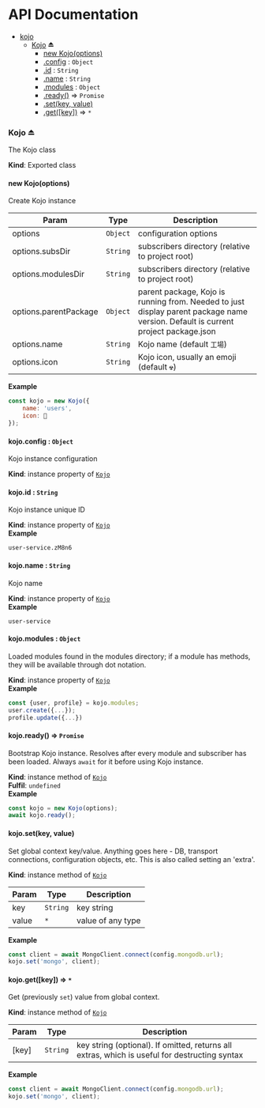 API Documentation
=================

    
* [kojo](#module_kojo)
    * [Kojo](#exp_module_kojo--Kojo) ⏏
        * [new Kojo(options)](#new_module_kojo--Kojo_new)
        * [.config](#module_kojo--Kojo+config) : <code>Object</code>
        * [.id](#module_kojo--Kojo+id) : <code>String</code>
        * [.name](#module_kojo--Kojo+name) : <code>String</code>
        * [.modules](#module_kojo--Kojo+modules) : <code>Object</code>
        * [.ready()](#module_kojo--Kojo+ready) ⇒ <code>Promise</code>
        * [.set(key, value)](#module_kojo--Kojo+set)
        * [.get([key])](#module_kojo--Kojo+get) ⇒ <code>\*</code>

<a name="exp_module_kojo--Kojo"></a>

### Kojo ⏏
The Kojo class

**Kind**: Exported class  
<a name="new_module_kojo--Kojo_new"></a>

#### new Kojo(options)
Create Kojo instance


| Param | Type | Description |
| --- | --- | --- |
| options | <code>Object</code> | configuration options |
| options.subsDir | <code>String</code> | subscribers directory (relative to project root) |
| options.modulesDir | <code>String</code> | subscribers directory (relative to project root) |
| options.parentPackage | <code>Object</code> | parent package, Kojo is running from. Needed to just display                                         parent package name version. Default is current project package.json |
| options.name | <code>String</code> | Kojo name (default `工場`) |
| options.icon | <code>String</code> | Kojo icon, usually an emoji (default `☢`) |

**Example**  
```js
const kojo = new Kojo({
    name: 'users',
    icon: 👥
});
```
<a name="module_kojo--Kojo+config"></a>

#### kojo.config : <code>Object</code>
Kojo instance configuration

**Kind**: instance property of [<code>Kojo</code>](#exp_module_kojo--Kojo)  
<a name="module_kojo--Kojo+id"></a>

#### kojo.id : <code>String</code>
Kojo instance unique ID

**Kind**: instance property of [<code>Kojo</code>](#exp_module_kojo--Kojo)  
**Example**  
```
user-service.zM8n6
```
<a name="module_kojo--Kojo+name"></a>

#### kojo.name : <code>String</code>
Kojo name

**Kind**: instance property of [<code>Kojo</code>](#exp_module_kojo--Kojo)  
**Example**  
```
user-service
```
<a name="module_kojo--Kojo+modules"></a>

#### kojo.modules : <code>Object</code>
Loaded modules found in the modules directory;
if a module has methods, they will be available through dot notation.

**Kind**: instance property of [<code>Kojo</code>](#exp_module_kojo--Kojo)  
**Example**  
```js
const {user, profile} = kojo.modules;
user.create({...});
profile.update({...})
```
<a name="module_kojo--Kojo+ready"></a>

#### kojo.ready() ⇒ <code>Promise</code>
Bootstrap Kojo instance. Resolves after every module and
subscriber has been loaded. Always `await` for it before using Kojo
instance.

**Kind**: instance method of [<code>Kojo</code>](#exp_module_kojo--Kojo)  
**Fulfil**: <code>undefined</code>  
**Example**  
```js
const kojo = new Kojo(options);
await kojo.ready();
```
<a name="module_kojo--Kojo+set"></a>

#### kojo.set(key, value)
Set global context key/value. Anything goes here - DB, transport connections,
configuration objects, etc. This is also called setting an 'extra'.

**Kind**: instance method of [<code>Kojo</code>](#exp_module_kojo--Kojo)  

| Param | Type | Description |
| --- | --- | --- |
| key | <code>String</code> | key string |
| value | <code>\*</code> | value of any type |

**Example**  
```js
const client = await MongoClient.connect(config.mongodb.url);
kojo.set('mongo', client);
```
<a name="module_kojo--Kojo+get"></a>

#### kojo.get([key]) ⇒ <code>\*</code>
Get (previously `set`) value from global context.

**Kind**: instance method of [<code>Kojo</code>](#exp_module_kojo--Kojo)  

| Param | Type | Description |
| --- | --- | --- |
| [key] | <code>String</code> | key string (optional). If omitted, returns all extras,                         which is useful for destructing syntax |

**Example**  
```js
const client = await MongoClient.connect(config.mongodb.url);
kojo.set('mongo', client);
```
